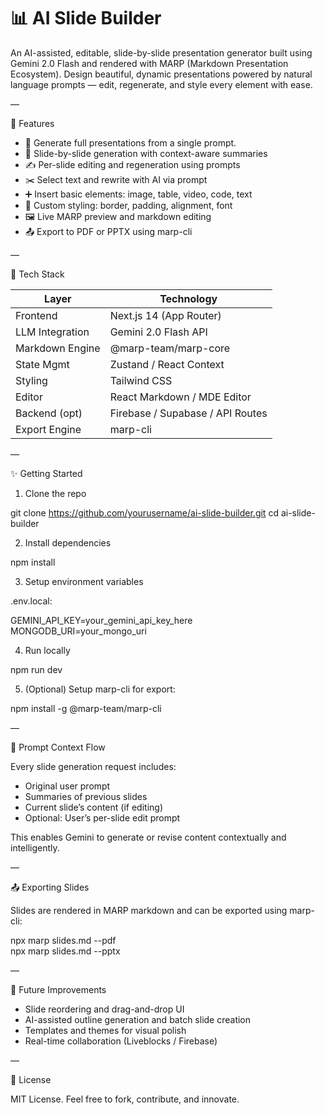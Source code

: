 # 📊 AI Slide Builder

An AI-assisted, editable, slide-by-slide presentation generator built using Gemini 2.0 Flash and rendered with MARP (Markdown Presentation Ecosystem). Design beautiful, dynamic presentations powered by natural language prompts — edit, regenerate, and style every element with ease.

—

🚀 Features

- 🧠 Generate full presentations from a single prompt.
- 🔁 Slide-by-slide generation with context-aware summaries
- ✍️ Per-slide editing and regeneration using prompts
- ✂️ Select text and rewrite with AI via prompt
- ➕ Insert basic elements: image, table, video, code, text
- 🎨 Custom styling: border, padding, alignment, font
- 🖼 Live MARP preview and markdown editing
- 📤 Export to PDF or PPTX using marp-cli

—

🧱 Tech Stack

| Layer           | Technology                  |
|----------------|-----------------------------|
| Frontend        | Next.js 14 (App Router)     |
| LLM Integration | Gemini 2.0 Flash API        |
| Markdown Engine | @marp-team/marp-core        |
| State Mgmt      | Zustand / React Context     |
| Styling         | Tailwind CSS                |
| Editor          | React Markdown / MDE Editor |
| Backend (opt)   | Firebase / Supabase / API Routes |
| Export Engine   | marp-cli                    |

—

✨ Getting Started

1. Clone the repo

git clone https://github.com/yourusername/ai-slide-builder.git
cd ai-slide-builder

2. Install dependencies

npm install

3. Setup environment variables

.env.local:

GEMINI_API_KEY=your_gemini_api_key_here
MONGODB_URI=your_mongo_uri

4. Run locally

npm run dev

5. (Optional) Setup marp-cli for export:

npm install -g @marp-team/marp-cli

—

🧠 Prompt Context Flow

Every slide generation request includes:

- Original user prompt
- Summaries of previous slides
- Current slide’s content (if editing)
- Optional: User’s per-slide edit prompt

This enables Gemini to generate or revise content contextually and intelligently.

—

📤 Exporting Slides

Slides are rendered in MARP markdown and can be exported using marp-cli:

npx marp slides.md --pdf  
npx marp slides.md --pptx

—

📌 Future Improvements

- Slide reordering and drag-and-drop UI
- AI-assisted outline generation and batch slide creation
- Templates and themes for visual polish
- Real-time collaboration (Liveblocks / Firebase)

—

📄 License

MIT License. Feel free to fork, contribute, and innovate.

